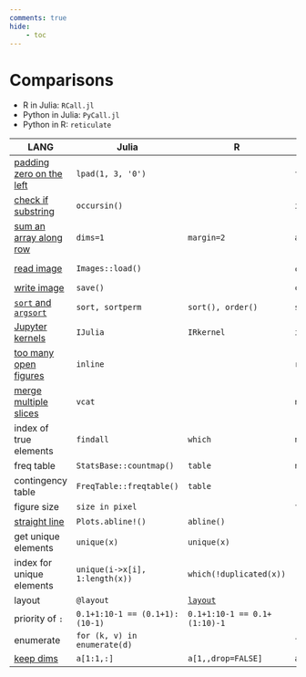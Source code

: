```yaml
---
comments: true
hide:
    - toc
---
```


# Comparisons

- R in Julia: `RCall.jl`
- Python in Julia: `PyCall.jl`
- Python in R: `reticulate`

LANG | Julia | R | Python | Others
-- | -- | -- | -- | -- 
[padding zero on the left](../../julia/#padding-zero-on-the-left) | `lpad(1, 3, '0')` |  | `f"{1:03}"` | `printf "%03d" 1` (Shell)
[check if substring](../../julia/#check-if-substring) | `occursin()` | | `in` |
[sum an array along row](../../julia/#dims1) | `dims=1` | `margin=2` | `axis=0` | 
[read image](../../python/opencv/#read-image) | `Images::load()` | | `cv2.imread()`/`skimage.io.imread()` |`imread()` (Matlab)
[write image](../../python/opencv/#read-image) | `save()` | | `cv2.imwrite()` | 
[`sort` and `argsort`](../../R/#sort-rank-order) | `sort, sortperm` | `sort(), order()` | `sorted(), np.argsort()` | 
[Jupyter kernels](../../python/#different-kernels) | `IJulia` | `IRkernel` | `ipykernel` | 
[too many open figures](../../julia/#gr-too-many-open-files) | `inline` | | `rcParams` | 
[merge multiple slices](../../python/#merge-multiple-slices) | `vcat` | | `np.r_` |
index of true elements | `findall` | `which` | `np.where()[0]` | 
freq table | `StatsBase::countmap()` | `table`| `np.unique(return_counts=True)`| 
contingency table | `FreqTable::freqtable()` | `table` | |
figure size | `size in pixel` | | `figsize in inch` | 
[straight line](https://stackoverflow.com/questions/55427314/whats-julias-plots-jls-equivalent-of-rs-abline) | `Plots.abline!()` | `abline()` | |
get unique elements | `unique(x)` | `unique(x)` |  |
index for unique elements | `unique(i->x[i], 1:length(x))` | `which(!duplicated(x))` | |
layout | `@layout` | [`layout`](../../R/plot/) | |
priority of `:` | `0.1+1:10-1 == (0.1+1):(10-1)`  | `0.1+1:10-1 == 0.1+(1:10)-1` | |
enumerate | `for (k, v) in enumerate(d)` | | `for k, v in enumerate(d):` |
[keep dims](../../R/) | `a[1:1,:]` | `a[1,,drop=FALSE]` | `a[0:1,:]` | 